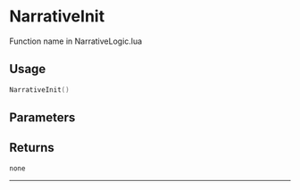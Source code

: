 # NarrativeInit
Function name in NarrativeLogic.lua
## Usage
```lua
NarrativeInit()
```
## Parameters

## Returns
`none`

---